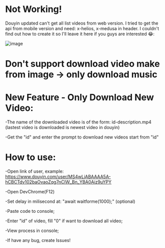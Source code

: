 # Not Working!
Douyin updated can't get all list videos from web version.
I tried to get the api from mobile version and need: x-helios, x-medusa in header. I couldn't find out how to create it so I'll leave it here if you guys are interested 😂: 

![image](https://github.com/N-X-T/Download-All-Video-User-Douyin/assets/49335931/edde9aea-bd13-49f7-bf31-d93d63344f9b)

# Don't support download video make from image -> only download music
# New Feature - Only Download New Video:
-The name of the downloaded video is of the form: id-description.mp4 (lastest video is downloaded is newest video in douyin)

-Get the "id" and enter the prompt to download new videos start from "id"

# How to use:
-Open link of user, example: https://www.douyin.com/user/MS4wLjABAAAA5A-hCBCTdv102baOvaoZqg7nCIW_Bn_YBA0Aiz9uYPY

-Open DevChrome(F12)

-Set delay in milisecond at: "await waitforme(1000);" (optional)

-Paste code to console;

-Enter "id" of video, fill "0" if want to download all video;

-View process in console;

-If have any bug, create Issues!
